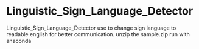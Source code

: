 # Linguistic_Sign_Language_Detector
Linguistic_Sign_Language_Detector use to change sign language to readable english for better communication.
unzip the sample.zip 
run with anaconda

